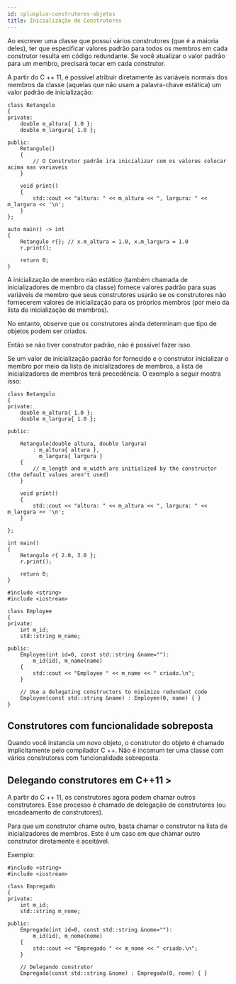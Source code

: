 ```yaml
---
id: cplusplus-construtores-objetos
title: Inicialização de Construtores
---
```


Ao escrever uma classe que possui vários construtores (que é a maioria deles), ter que especificar valores padrão para todos os membros em cada construtor resulta em código redundante. Se você atualizar o valor padrão para um membro, precisará tocar em cada construtor.

A partir do C ++ 11, é possível atribuir diretamente às variáveis normais dos membros da classe (aquelas que não usam a palavra-chave estática) um valor padrão de inicialização:

```cpp{0}
class Retangulo
{
private:
    double m_altura{ 1.0 };
    double m_largura{ 1.0 };

public:
    Retangulo()
    {
        // O Construtor padrão ira inicializar com os valores colocar acima nas variaveis
    }

    void print()
    {
        std::cout << "altura: " << m_altura << ", largura: " << m_largura << '\n';
    }
};

auto main() -> int
{
    Retangulo r{}; // x.m_altura = 1.0, x.m_largura = 1.0
    r.print();

    return 0;
}
```

A inicialização de membro não estático (também chamada de inicializadores de membro da classe) fornece valores padrão para suas variáveis de membro que seus construtores usarão se os construtores não fornecerem valores de inicialização para os próprios membros (por meio da lista de inicialização de membros).

No entanto, observe que os construtores ainda determinam que tipo de objetos podem ser criados.

Então se não tiver construtor padrão, não é possivel fazer isso.

Se um valor de inicialização padrão for fornecido e o construtor inicializar o membro por meio da lista de inicializadores de membros, a lista de inicializadores de membros terá precedência. O exemplo a seguir mostra isso:

```cpp{0}
class Retangulo
{
private:
    double m_altura{ 1.0 };
    double m_largura{ 1.0 };

public:

    Retangulo(double altura, double largura)
        : m_altura{ altura },
          m_largura{ largura }
    {
        // m_length and m_width are initialized by the constructor (the default values aren't used)
    }

    void print()
    {
        std::cout << "altura: " << m_altura << ", largura: " << m_largura << '\n';
    }

};

int main()
{
    Retangulo r{ 2.0, 3.0 };
    r.print();

    return 0;
}
```

```cpp{0}
#include <string>
#include <iostream>

class Employee
{
private:
    int m_id;
    std::string m_name;

public:
    Employee(int id=0, const std::string &name=""):
        m_id(id), m_name(name)
    {
        std::cout << "Employee " << m_name << " criado.\n";
    }

    // Use a delegating constructors to minimize redundant code
    Employee(const std::string &name) : Employee(0, name) { }
}
```

## Construtores com funcionalidade sobreposta

Quando você instancia um novo objeto, o construtor do objeto é chamado implicitamente pelo compilador C ++. Não é incomum ter uma classe com vários construtores com funcionalidade sobreposta.

## Delegando construtores em C++11 >

A partir do C ++ 11, os construtores agora podem chamar outros construtores. Esse processo é chamado de delegação de construtores (ou encadeamento de construtores).

Para que um construtor chame outro, basta chamar o construtor na lista de inicializadores de membros. Este é um caso em que chamar outro construtor diretamente é aceitável.

Exemplo:

```cpp{0}
#include <string>
#include <iostream>

class Empregado
{
private:
    int m_id;
    std::string m_nome;

public:
    Empregado(int id=0, const std::string &nome=""):
        m_id(id), m_nome(nome)
    {
        std::cout << "Empregado " << m_nome << " criado.\n";
    }

    // Delegando construtor
    Empregado(const std::string &nome) : Empregado(0, nome) { }
```
